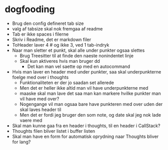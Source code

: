 # dogfooding

- Brug den config defineret tab size
- valg af tabsize skal nok fremgaa af readme
- Tab er ikke spaces i filerne
- Skriv i Readme, det er markdown filer
- ToHeader laver 4 # og ikke 3, ved 1 tab-indryk
- Naar man sletter et punkt, skal alle under punkter ogsaa slettes
    - Brug Treesitter til at finde den naeste nonindentet linje
    - Skal kun aktiveres hvis man bruger dd
        - Det kan man vel saette op med en autocommand
- Hvis man laver en header med under punkter, saa skal underpunkterne foelge med over i thoughts
    - Funktionaliteten er der jo saadan set allerede
    - Men det er heller ikke altid man vil have underpunkterne med
    - maaske skal man lave det saa man kan markere hvilke punkter man vil have med over?
    - Nogengange vil man ogsaa bare have punkteren med over uden der skal laves header til
    - Men det er fordi jeg bruger den som note, og date skal jeg nok lade vaere med
- Skal man kunne gaa fra en header i thoughts, til en header i CallStack?
- Thoughts filen bliver listet i buffer listen
- Skal man have en form for automatisk oprydning naar Thoughts bliver for lang?
